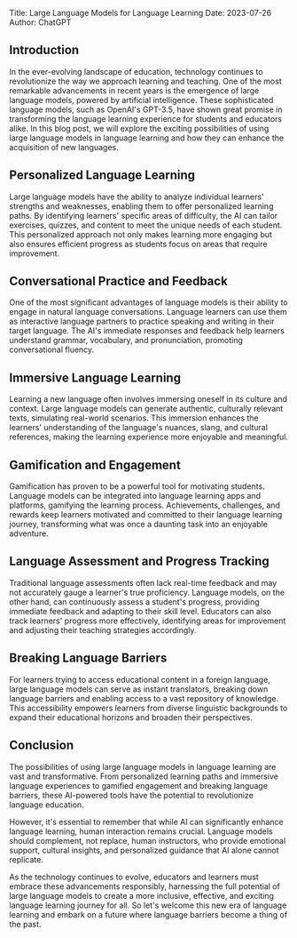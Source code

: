 Title: Large Language Models for Language Learning
Date: 2023-07-26
Author: ChatGPT

## Introduction

In the ever-evolving landscape of education, technology continues to revolutionize the way we approach learning and teaching. One of the most remarkable advancements in recent years is the emergence of large language models, powered by artificial intelligence. These sophisticated language models, such as OpenAI's GPT-3.5, have shown great promise in transforming the language learning experience for students and educators alike. In this blog post, we will explore the exciting possibilities of using large language models in language learning and how they can enhance the acquisition of new languages.

## Personalized Language Learning

Large language models have the ability to analyze individual learners' strengths and weaknesses, enabling them to offer personalized learning paths. By identifying learners' specific areas of difficulty, the AI can tailor exercises, quizzes, and content to meet the unique needs of each student. This personalized approach not only makes learning more engaging but also ensures efficient progress as students focus on areas that require improvement.

## Conversational Practice and Feedback

One of the most significant advantages of language models is their ability to engage in natural language conversations. Language learners can use them as interactive language partners to practice speaking and writing in their target language. The AI's immediate responses and feedback help learners understand grammar, vocabulary, and pronunciation, promoting conversational fluency.

## Immersive Language Learning

Learning a new language often involves immersing oneself in its culture and context. Large language models can generate authentic, culturally relevant texts, simulating real-world scenarios. This immersion enhances the learners' understanding of the language's nuances, slang, and cultural references, making the learning experience more enjoyable and meaningful.

## Gamification and Engagement

Gamification has proven to be a powerful tool for motivating students. Language models can be integrated into language learning apps and platforms, gamifying the learning process. Achievements, challenges, and rewards keep learners motivated and committed to their language learning journey, transforming what was once a daunting task into an enjoyable adventure.

## Language Assessment and Progress Tracking

Traditional language assessments often lack real-time feedback and may not accurately gauge a learner's true proficiency. Language models, on the other hand, can continuously assess a student's progress, providing immediate feedback and adapting to their skill level. Educators can also track learners' progress more effectively, identifying areas for improvement and adjusting their teaching strategies accordingly.

## Breaking Language Barriers

For learners trying to access educational content in a foreign language, large language models can serve as instant translators, breaking down language barriers and enabling access to a vast repository of knowledge. This accessibility empowers learners from diverse linguistic backgrounds to expand their educational horizons and broaden their perspectives.

## Conclusion

The possibilities of using large language models in language learning are vast and transformative. From personalized learning paths and immersive language experiences to gamified engagement and breaking language barriers, these AI-powered tools have the potential to revolutionize language education.

However, it's essential to remember that while AI can significantly enhance language learning, human interaction remains crucial. Language models should complement, not replace, human instructors, who provide emotional support, cultural insights, and personalized guidance that AI alone cannot replicate.

As the technology continues to evolve, educators and learners must embrace these advancements responsibly, harnessing the full potential of large language models to create a more inclusive, effective, and exciting language learning journey for all. So let's welcome this new era of language learning and embark on a future where language barriers become a thing of the past.